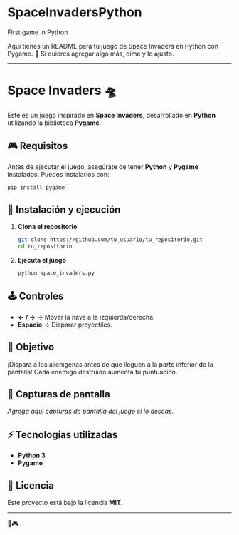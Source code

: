 # SpaceInvadersPython
First game in Python

Aquí tienes un README para tu juego de Space Invaders en Python con Pygame. 🚀 Si quieres agregar algo más, dime y lo ajusto.  

---

# Space Invaders 🛸

Este es un juego inspirado en **Space Invaders**, desarrollado en **Python** utilizando la biblioteca **Pygame**.

## 🎮 Requisitos

Antes de ejecutar el juego, asegúrate de tener **Python** y **Pygame** instalados. Puedes instalarlos con:

```bash
pip install pygame
```

## 🚀 Instalación y ejecución

1. **Clona el repositorio**  
   ```bash
   git clone https://github.com/tu_usuario/tu_repositorio.git
   cd tu_repositorio
   ```
2. **Ejecuta el juego**  
   ```bash
   python space_invaders.py
   ```

## 🕹️ Controles

- **← / →** → Mover la nave a la izquierda/derecha.  
- **Espacio** → Disparar proyectiles.  

## 🎯 Objetivo

¡Dispara a los alienígenas antes de que lleguen a la parte inferior de la pantalla! Cada enemigo destruido aumenta tu puntuación.  

## 📸 Capturas de pantalla

_Agrega aquí capturas de pantalla del juego si lo deseas._

## ⚡ Tecnologías utilizadas

- **Python 3**
- **Pygame**

## 📜 Licencia

Este proyecto está bajo la licencia **MIT**.

---
🚀🎮
